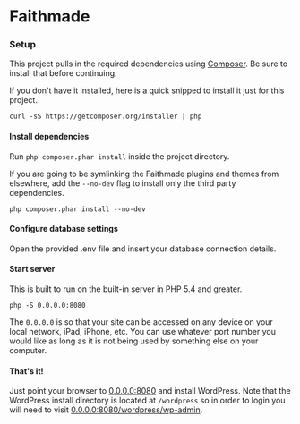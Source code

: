 # Faithmade

### Setup
This project pulls in the required dependencies using [Composer](https://getcomposer.org). Be sure to install that before continuing.

If you don't have it installed, here is a quick snipped to install it just for this project.

```
curl -sS https://getcomposer.org/installer | php
```

#### Install dependencies
Run `php composer.phar install` inside the project directory.

If you are going to be symlinking the Faithmade plugins and themes from elsewhere, add the `--no-dev` flag to install only the third party dependencies.

```
php composer.phar install --no-dev
```

#### Configure database settings
Open the provided .env file and insert your database connection details.

#### Start server
This is built to run on the built-in server in PHP 5.4 and greater.
```
php -S 0.0.0.0:8080
```

The `0.0.0.0` is so that your site can be accessed on any device on your local network, iPad, iPhone, etc. You can use whatever port number you would like as long as it is not being used by something else on your computer.

#### That's it!
Just point your browser to [0.0.0.0:8080](http://0.0.0.0:8080) and install WordPress. Note that the WordPress install directory is located at `/wordpress` so in order to login you will need to visit [0.0.0.0:8080/wordpress/wp-admin](http://0.0.0.0:8080/wordpress/wp-admin).
